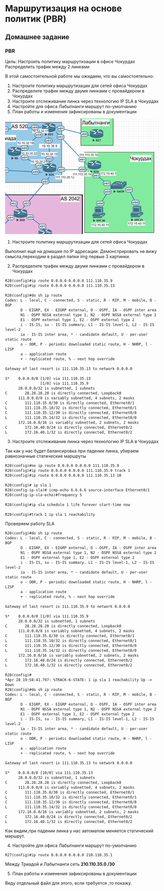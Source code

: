 # Маршрутизация на основе политик (PBR)

## Домашнее задание

### PBR

Цель: Настроить политику маршрутизации в офисе Чокурдах Распределить трафик между 2 линками

  В этой  самостоятельной работе мы ожидаем, что вы самостоятельно:

1. Настроите политику маршрутизации для сетей офиса Чокурдах
2. Распределите трафик между двумя линками с провайдером в Чокурдах
3. Настроите отслеживание линка через технологию IP SLA в Чокурдах
4. Настройте для офиса Лабытнанги маршрут по-умолчанию
5. План работы и изменения зафиксированы в документации 

![image](img/PBR.png)

1) Настроите политику маршрутизации для сетей офиса Чокурдах 

Выполнил ещё на домашке по IP адресации. Демонстрировать не вижу смысла,переходим в раздел папки img первые 3 картинки.

2) Распределите трафик между двумя линками с провайдером в Чокурдах

```
R28(config)#ip route 0.0.0.0 0.0.0.0 111.110.35.9
R28(config)#ip route 0.0.0.0 0.0.0.0 111.110.35.13

R28(config)#do sh ip route
Codes: L - local, C - connected, S - static, R - RIP, M - mobile, B - BGP
       D - EIGRP, EX - EIGRP external, O - OSPF, IA - OSPF inter area
       N1 - OSPF NSSA external type 1, N2 - OSPF NSSA external type 2
       E1 - OSPF external type 1, E2 - OSPF external type 2
       i - IS-IS, su - IS-IS summary, L1 - IS-IS level-1, L2 - IS-IS level-2
       ia - IS-IS inter area, * - candidate default, U - per-user static route
       o - ODR, P - periodic downloaded static route, H - NHRP, l - LISP
       a - application route
       + - replicated route, % - next hop override

Gateway of last resort is 111.110.35.13 to network 0.0.0.0

S*    0.0.0.0/0 [1/0] via 111.110.35.13
                [1/0] via 111.110.35.9
      28.0.0.0/32 is subnetted, 1 subnets
C        28.28.28.28 is directly connected, Loopback0
      111.0.0.0/8 is variably subnetted, 4 subnets, 2 masks
C        111.110.35.8/30 is directly connected, Ethernet0/1
L        111.110.35.10/32 is directly connected, Ethernet0/1
C        111.110.35.12/30 is directly connected, Ethernet0/0
L        111.110.35.14/32 is directly connected, Ethernet0/0
      172.16.0.0/16 is variably subnetted, 2 subnets, 2 masks
C        172.16.40.0/24 is directly connected, Ethernet0/2
L        172.16.40.1/32 is directly connected, Ethernet0/2
```

3) Настроите отслеживание линка через технологию IP SLA в Чокурдах

Так как у нас будет балансировка при падении линка, убираем равнозначные статические маршруты

```
R28(config)#no ip route 0.0.0.0 0.0.0.0 111.110.35.9
R28(config)#ip route 0.0.0.0 0.0.0.0 111.110.35.9 track 1
R28(config)#ip route 0.0.0.0 0.0.0.0 111.110.35.13 10

R28(config)# ip sla 1
R28(config-ip-sla)# icmp-echo 6.6.6.6 source-interface Ethernet0/1
R28(config-ip-sla-echo)#frequency 5

R28(config)#ip sla schedule 1 life forever start-time now

R28(config)#track 1 ip sla 1 reachability
```

Проверяем работу SLA

```
R28(config)#do sh ip route
Codes: L - local, C - connected, S - static, R - RIP, M - mobile, B - BGP
       D - EIGRP, EX - EIGRP external, O - OSPF, IA - OSPF inter area
       N1 - OSPF NSSA external type 1, N2 - OSPF NSSA external type 2
       E1 - OSPF external type 1, E2 - OSPF external type 2
       i - IS-IS, su - IS-IS summary, L1 - IS-IS level-1, L2 - IS-IS level-2
       ia - IS-IS inter area, * - candidate default, U - per-user static route
       o - ODR, P - periodic downloaded static route, H - NHRP, l - LISP
       a - application route
       + - replicated route, % - next hop override

Gateway of last resort is 111.110.35.9 to network 0.0.0.0

S*    0.0.0.0/0 [1/0] via 111.110.35.9
      28.0.0.0/32 is subnetted, 1 subnets
C        28.28.28.28 is directly connected, Loopback0
      111.0.0.0/8 is variably subnetted, 4 subnets, 2 masks
C        111.110.35.8/30 is directly connected, Ethernet0/1
L        111.110.35.10/32 is directly connected, Ethernet0/1
C        111.110.35.12/30 is directly connected, Ethernet0/0
L        111.110.35.14/32 is directly connected, Ethernet0/0
      172.16.0.0/16 is variably subnetted, 2 subnets, 2 masks
C        172.16.40.0/24 is directly connected, Ethernet0/2
L        172.16.40.1/32 is directly connected, Ethernet0/2

R28(config)#
*Apr 28 19:58:41.797: %TRACK-6-STATE: 1 ip sla 1 reachability Up -> Down
R28(config)#do sh ip route
Codes: L - local, C - connected, S - static, R - RIP, M - mobile, B - BGP
       D - EIGRP, EX - EIGRP external, O - OSPF, IA - OSPF inter area
       N1 - OSPF NSSA external type 1, N2 - OSPF NSSA external type 2
       E1 - OSPF external type 1, E2 - OSPF external type 2
       i - IS-IS, su - IS-IS summary, L1 - IS-IS level-1, L2 - IS-IS level-2
       ia - IS-IS inter area, * - candidate default, U - per-user static route
       o - ODR, P - periodic downloaded static route, H - NHRP, l - LISP
       a - application route
       + - replicated route, % - next hop override

Gateway of last resort is 111.110.35.13 to network 0.0.0.0

S*    0.0.0.0/0 [10/0] via 111.110.35.13
      28.0.0.0/32 is subnetted, 1 subnets
C        28.28.28.28 is directly connected, Loopback0
      111.0.0.0/8 is variably subnetted, 4 subnets, 2 masks
C        111.110.35.8/30 is directly connected, Ethernet0/1
L        111.110.35.10/32 is directly connected, Ethernet0/1
C        111.110.35.12/30 is directly connected, Ethernet0/0
L        111.110.35.14/32 is directly connected, Ethernet0/0
      172.16.0.0/16 is variably subnetted, 2 subnets, 2 masks
C        172.16.40.0/24 is directly connected, Ethernet0/2
L        172.16.40.1/32 is directly connected, Ethernet0/2

```

Как видим,при падении линка у нас автоматом меняется статический маршрут.

4) Настройте для офиса Лабытнанги маршрут по-умолчанию

```
R27(config)#ip route 0.0.0.0 0.0.0.0 210.110.35.1
```

Между Триадой и Лабытнанги сеть **210.110.35.0 /30**

5) План работы и изменения зафиксированы в документации 

Веду отдельный файл для этого, если требуется ,то покажу.